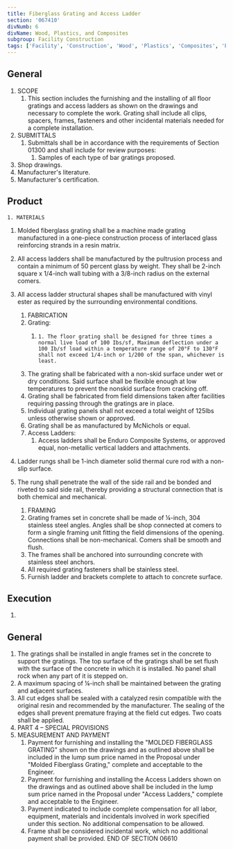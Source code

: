 ```yaml
---
title: Fiberglass Grating and Access Ladder
section: '067410'
divNumb: 6
divName: Wood, Plastics, and Composites
subgroup: Facility Construction
tags: ['Facility', 'Construction', 'Wood', 'Plastics', 'Composites', 'Fiberglass', 'Grating', 'Access', 'Ladder']
---
```


## General

1. SCOPE
   1. This section includes the furnishing and the installing of all floor gratings and access ladders as shown on the drawings and necessary to complete the work. Grating shall include all clips, spacers, frames, fasteners and other incidental materials needed for a complete installation.
2. SUBMITTALS
   1. Submittals shall be in accordance with the requirements of Section 01300 and shall include for review purposes:
      1. Samples of each type of bar gratings proposed.
2. Shop drawings.
3. Manufacturer's literature.
4. Manufacturer's certification.

## Product


	1. MATERIALS
   1. Molded fiberglass grating shall be a machine made grating manufactured in a one-piece construction process of interlaced glass reinforcing strands in a resin matrix.
   1. All access ladders shall be manufactured by the pultrusion process and contain a minimum of 50 percent glass by weight. They shall be 2-inch square x 1/4-inch wall tubing with a 3/8-inch radius on the external comers.
1. All access ladder structural shapes shall be manufactured with vinyl ester as required by the surrounding environmental conditions.
	1. FABRICATION
   1. Grating:
         1. 	1. The floor grating shall be designed for three times a normal live load of 100 Ibs/sf, Maximum deflection under a 100 Ib/sf load within a temperature range of 20°F to 130°F shall not exceed 1/4-inch or 1/200 of the span, whichever is least.
	2. The grating shall be fabricated with a non-skid surface under wet or dry conditions. Said surface shall be flexible enough at low temperatures to prevent the nonskid surface from cracking off.
	3. Grating shall be fabricated from field dimensions taken after facilities requiring passing through the gratings are in place.
	4. Individual grating panels shall not exceed a total weight of 125Ibs unless otherwise shown or approved.
	5. Grating shall be as manufactured by McNichols or equal.
   1. Access Ladders:
      1. Access ladders shall be Enduro Composite Systems, or approved equal, non-metallic vertical ladders and attachments.
2. Ladder rungs shall be 1-inch diameter solid thermal cure rod with a non-slip surface.
3. The rung shall penetrate the wall of the side rail and be bonded and riveted to said side rail, thereby providing a structural connection that is both chemical and mechanical.

	1. FRAMING
   1. Grating frames set in concrete shall be made of ¼-inch, 304 stainless steel angles. Angles shall be shop connected at comers to form a single framing unit fitting the field dimensions of the opening. Connections shall be non-mechanical. Comers shall be smooth and flush.
   1. The frames shall be anchored into surrounding concrete with stainless steel anchors.
   1. All required grating fasteners shall be stainless steel.
   1. Furnish ladder and brackets complete to attach to concrete surface.

## Execution

1.  

	
## General

   1. The gratings shall be installed in angle frames set in the concrete to support the gratings. The top surface of the gratings shall be set flush with the surface of the concrete in which it is installed. No panel shall rock when any part of it is stepped on.
2. A maximum spacing of ¼-inch shall be maintained between the grating and adjacent surfaces.
3. All cut edges shall be sealed with a catalyzed resin compatible with the original resin and recommended by the manufacturer. The sealing of the edges shall prevent premature fraying at the field cut edges. Two coats shall be applied.
1. PART 4 – SPECIAL PROVISIONS
1. MEASUREMENT AND PAYMENT
   1. Payment for furnishing and installing the "MOLDED FIBERGLASS GRATING" shown on the drawings and as outlined above shall be included in the lump sum price named in the Proposal under "Molded Fiberglass Grating," complete and acceptable to the Engineer.
   1. Payment for furnishing and installing the Access Ladders shown on the drawings and as outlined above shall be included in the lump sum price named in the Proposal under "Access Ladders," complete and acceptable to the Engineer.
   1. Payment indicated to include complete compensation for all labor, equipment, materials and incidentals involved in work specified under this section. No additional compensation to be allowed.
   1. Frame shall be considered incidental work, which no additional payment shall be provided.
END OF SECTION 06610

